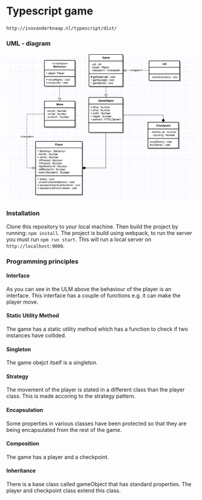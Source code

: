 # Typescript game

`http://ivovanderknaap.nl/typescript/dist/`

### UML - diagram

![UML diagram](./uml/uml.png)

### Installation

Clone this repository to your local machine. Then build the project by running: `npm install`. The project is build using webpack, to run the server you must run `npm run start`. This will run a local server on `http://localhost:9000`.

### Programming principles
#### Interface

As you can see in the ULM above the behaviour of the player is an interface. This interface has a couple of functions e.g. it can make the player move.

#### Static Utility Method

The game has a static utility method which has a function to check if two instances have collided.

#### Singleton

The game obejct itself is a singleton.

#### Strategy

The movement of the player is stated in a different class than the player class. This is made accoring to the strategy pattern.

#### Encapsulation

Some properties in various classes have been protected so that they are being encapsulated from the rest of the game.

#### Composition

The game has a player and a checkpoint.

#### Inheritance

There is a base class called gameObject that has standard properties. The player and checkpoint class extend this class.
